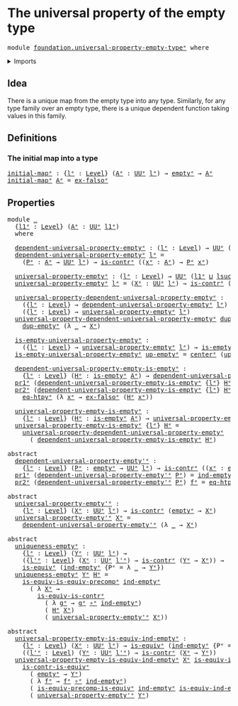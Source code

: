 # The universal property of the empty type

<pre class="Agda"><a id="53" class="Keyword">module</a> <a id="60" href="foundation.universal-property-empty-type%25E1%25B5%2589.html" class="Module">foundation.universal-property-empty-typeᵉ</a> <a id="102" class="Keyword">where</a>
</pre>
<details><summary>Imports</summary>

<pre class="Agda"><a id="158" class="Keyword">open</a> <a id="163" class="Keyword">import</a> <a id="170" href="foundation.dependent-pair-types%25E1%25B5%2589.html" class="Module">foundation.dependent-pair-typesᵉ</a>
<a id="203" class="Keyword">open</a> <a id="208" class="Keyword">import</a> <a id="215" href="foundation.function-extensionality%25E1%25B5%2589.html" class="Module">foundation.function-extensionalityᵉ</a>
<a id="251" class="Keyword">open</a> <a id="256" class="Keyword">import</a> <a id="263" href="foundation.universal-property-equivalences%25E1%25B5%2589.html" class="Module">foundation.universal-property-equivalencesᵉ</a>
<a id="307" class="Keyword">open</a> <a id="312" class="Keyword">import</a> <a id="319" href="foundation.universe-levels%25E1%25B5%2589.html" class="Module">foundation.universe-levelsᵉ</a>

<a id="348" class="Keyword">open</a> <a id="353" class="Keyword">import</a> <a id="360" href="foundation-core.contractible-types%25E1%25B5%2589.html" class="Module">foundation-core.contractible-typesᵉ</a>
<a id="396" class="Keyword">open</a> <a id="401" class="Keyword">import</a> <a id="408" href="foundation-core.empty-types%25E1%25B5%2589.html" class="Module">foundation-core.empty-typesᵉ</a>
<a id="437" class="Keyword">open</a> <a id="442" class="Keyword">import</a> <a id="449" href="foundation-core.equivalences%25E1%25B5%2589.html" class="Module">foundation-core.equivalencesᵉ</a>
<a id="479" class="Keyword">open</a> <a id="484" class="Keyword">import</a> <a id="491" href="foundation-core.function-types%25E1%25B5%2589.html" class="Module">foundation-core.function-typesᵉ</a>
</pre>
</details>

## Idea

There is a unique map from the empty type into any type. Similarly, for any type
family over an empty type, there is a unique dependent function taking values in
this family.

## Definitions

### The initial map into a type

<pre class="Agda"><a id="initial-mapᵉ"></a><a id="782" href="foundation.universal-property-empty-type%25E1%25B5%2589.html#782" class="Function">initial-mapᵉ</a> <a id="795" class="Symbol">:</a> <a id="797" class="Symbol">{</a><a id="798" href="foundation.universal-property-empty-type%25E1%25B5%2589.html#798" class="Bound">lᵉ</a> <a id="801" class="Symbol">:</a> <a id="803" href="Agda.Primitive.html#742" class="Postulate">Level</a><a id="808" class="Symbol">}</a> <a id="810" class="Symbol">(</a><a id="811" href="foundation.universal-property-empty-type%25E1%25B5%2589.html#811" class="Bound">Aᵉ</a> <a id="814" class="Symbol">:</a> <a id="816" href="Agda.Primitive.html#429" class="Primitive">UUᵉ</a> <a id="820" href="foundation.universal-property-empty-type%25E1%25B5%2589.html#798" class="Bound">lᵉ</a><a id="822" class="Symbol">)</a> <a id="824" class="Symbol">→</a> <a id="826" href="foundation-core.empty-types%25E1%25B5%2589.html#811" class="Datatype">emptyᵉ</a> <a id="833" class="Symbol">→</a> <a id="835" href="foundation.universal-property-empty-type%25E1%25B5%2589.html#811" class="Bound">Aᵉ</a>
<a id="838" href="foundation.universal-property-empty-type%25E1%25B5%2589.html#782" class="Function">initial-mapᵉ</a> <a id="851" href="foundation.universal-property-empty-type%25E1%25B5%2589.html#851" class="Bound">Aᵉ</a> <a id="854" class="Symbol">=</a> <a id="856" href="foundation-core.empty-types%25E1%25B5%2589.html#927" class="Function">ex-falsoᵉ</a>
</pre>
## Properties

<pre class="Agda"><a id="894" class="Keyword">module</a> <a id="901" href="foundation.universal-property-empty-type%25E1%25B5%2589.html#901" class="Module">_</a>
  <a id="905" class="Symbol">{</a><a id="906" href="foundation.universal-property-empty-type%25E1%25B5%2589.html#906" class="Bound">l1ᵉ</a> <a id="910" class="Symbol">:</a> <a id="912" href="Agda.Primitive.html#742" class="Postulate">Level</a><a id="917" class="Symbol">}</a> <a id="919" class="Symbol">(</a><a id="920" href="foundation.universal-property-empty-type%25E1%25B5%2589.html#920" class="Bound">Aᵉ</a> <a id="923" class="Symbol">:</a> <a id="925" href="Agda.Primitive.html#429" class="Primitive">UUᵉ</a> <a id="929" href="foundation.universal-property-empty-type%25E1%25B5%2589.html#906" class="Bound">l1ᵉ</a><a id="932" class="Symbol">)</a>
  <a id="936" class="Keyword">where</a>

  <a id="945" href="foundation.universal-property-empty-type%25E1%25B5%2589.html#945" class="Function">dependent-universal-property-emptyᵉ</a> <a id="981" class="Symbol">:</a> <a id="983" class="Symbol">(</a><a id="984" href="foundation.universal-property-empty-type%25E1%25B5%2589.html#984" class="Bound">lᵉ</a> <a id="987" class="Symbol">:</a> <a id="989" href="Agda.Primitive.html#742" class="Postulate">Level</a><a id="994" class="Symbol">)</a> <a id="996" class="Symbol">→</a> <a id="998" href="Agda.Primitive.html#429" class="Primitive">UUᵉ</a> <a id="1002" class="Symbol">(</a><a id="1003" href="foundation.universal-property-empty-type%25E1%25B5%2589.html#906" class="Bound">l1ᵉ</a> <a id="1007" href="Agda.Primitive.html#961" class="Primitive Operator">⊔</a> <a id="1009" href="Agda.Primitive.html#931" class="Primitive">lsuc</a> <a id="1014" href="foundation.universal-property-empty-type%25E1%25B5%2589.html#984" class="Bound">lᵉ</a><a id="1016" class="Symbol">)</a>
  <a id="1020" href="foundation.universal-property-empty-type%25E1%25B5%2589.html#945" class="Function">dependent-universal-property-emptyᵉ</a> <a id="1056" href="foundation.universal-property-empty-type%25E1%25B5%2589.html#1056" class="Bound">lᵉ</a> <a id="1059" class="Symbol">=</a>
    <a id="1065" class="Symbol">(</a><a id="1066" href="foundation.universal-property-empty-type%25E1%25B5%2589.html#1066" class="Bound">Pᵉ</a> <a id="1069" class="Symbol">:</a> <a id="1071" href="foundation.universal-property-empty-type%25E1%25B5%2589.html#920" class="Bound">Aᵉ</a> <a id="1074" class="Symbol">→</a> <a id="1076" href="Agda.Primitive.html#429" class="Primitive">UUᵉ</a> <a id="1080" href="foundation.universal-property-empty-type%25E1%25B5%2589.html#1056" class="Bound">lᵉ</a><a id="1082" class="Symbol">)</a> <a id="1084" class="Symbol">→</a> <a id="1086" href="foundation-core.contractible-types%25E1%25B5%2589.html#908" class="Function">is-contrᵉ</a> <a id="1096" class="Symbol">((</a><a id="1098" href="foundation.universal-property-empty-type%25E1%25B5%2589.html#1098" class="Bound">xᵉ</a> <a id="1101" class="Symbol">:</a> <a id="1103" href="foundation.universal-property-empty-type%25E1%25B5%2589.html#920" class="Bound">Aᵉ</a><a id="1105" class="Symbol">)</a> <a id="1107" class="Symbol">→</a> <a id="1109" href="foundation.universal-property-empty-type%25E1%25B5%2589.html#1066" class="Bound">Pᵉ</a> <a id="1112" href="foundation.universal-property-empty-type%25E1%25B5%2589.html#1098" class="Bound">xᵉ</a><a id="1114" class="Symbol">)</a>

  <a id="1119" href="foundation.universal-property-empty-type%25E1%25B5%2589.html#1119" class="Function">universal-property-emptyᵉ</a> <a id="1145" class="Symbol">:</a> <a id="1147" class="Symbol">(</a><a id="1148" href="foundation.universal-property-empty-type%25E1%25B5%2589.html#1148" class="Bound">lᵉ</a> <a id="1151" class="Symbol">:</a> <a id="1153" href="Agda.Primitive.html#742" class="Postulate">Level</a><a id="1158" class="Symbol">)</a> <a id="1160" class="Symbol">→</a> <a id="1162" href="Agda.Primitive.html#429" class="Primitive">UUᵉ</a> <a id="1166" class="Symbol">(</a><a id="1167" href="foundation.universal-property-empty-type%25E1%25B5%2589.html#906" class="Bound">l1ᵉ</a> <a id="1171" href="Agda.Primitive.html#961" class="Primitive Operator">⊔</a> <a id="1173" href="Agda.Primitive.html#931" class="Primitive">lsuc</a> <a id="1178" href="foundation.universal-property-empty-type%25E1%25B5%2589.html#1148" class="Bound">lᵉ</a><a id="1180" class="Symbol">)</a>
  <a id="1184" href="foundation.universal-property-empty-type%25E1%25B5%2589.html#1119" class="Function">universal-property-emptyᵉ</a> <a id="1210" href="foundation.universal-property-empty-type%25E1%25B5%2589.html#1210" class="Bound">lᵉ</a> <a id="1213" class="Symbol">=</a> <a id="1215" class="Symbol">(</a><a id="1216" href="foundation.universal-property-empty-type%25E1%25B5%2589.html#1216" class="Bound">Xᵉ</a> <a id="1219" class="Symbol">:</a> <a id="1221" href="Agda.Primitive.html#429" class="Primitive">UUᵉ</a> <a id="1225" href="foundation.universal-property-empty-type%25E1%25B5%2589.html#1210" class="Bound">lᵉ</a><a id="1227" class="Symbol">)</a> <a id="1229" class="Symbol">→</a> <a id="1231" href="foundation-core.contractible-types%25E1%25B5%2589.html#908" class="Function">is-contrᵉ</a> <a id="1241" class="Symbol">(</a><a id="1242" href="foundation.universal-property-empty-type%25E1%25B5%2589.html#920" class="Bound">Aᵉ</a> <a id="1245" class="Symbol">→</a> <a id="1247" href="foundation.universal-property-empty-type%25E1%25B5%2589.html#1216" class="Bound">Xᵉ</a><a id="1249" class="Symbol">)</a>

  <a id="1254" href="foundation.universal-property-empty-type%25E1%25B5%2589.html#1254" class="Function">universal-property-dependent-universal-property-emptyᵉ</a> <a id="1309" class="Symbol">:</a>
    <a id="1315" class="Symbol">({</a><a id="1317" href="foundation.universal-property-empty-type%25E1%25B5%2589.html#1317" class="Bound">lᵉ</a> <a id="1320" class="Symbol">:</a> <a id="1322" href="Agda.Primitive.html#742" class="Postulate">Level</a><a id="1327" class="Symbol">}</a> <a id="1329" class="Symbol">→</a> <a id="1331" href="foundation.universal-property-empty-type%25E1%25B5%2589.html#945" class="Function">dependent-universal-property-emptyᵉ</a> <a id="1367" href="foundation.universal-property-empty-type%25E1%25B5%2589.html#1317" class="Bound">lᵉ</a><a id="1369" class="Symbol">)</a> <a id="1371" class="Symbol">→</a>
    <a id="1377" class="Symbol">({</a><a id="1379" href="foundation.universal-property-empty-type%25E1%25B5%2589.html#1379" class="Bound">lᵉ</a> <a id="1382" class="Symbol">:</a> <a id="1384" href="Agda.Primitive.html#742" class="Postulate">Level</a><a id="1389" class="Symbol">}</a> <a id="1391" class="Symbol">→</a> <a id="1393" href="foundation.universal-property-empty-type%25E1%25B5%2589.html#1119" class="Function">universal-property-emptyᵉ</a> <a id="1419" href="foundation.universal-property-empty-type%25E1%25B5%2589.html#1379" class="Bound">lᵉ</a><a id="1421" class="Symbol">)</a>
  <a id="1425" href="foundation.universal-property-empty-type%25E1%25B5%2589.html#1254" class="Function">universal-property-dependent-universal-property-emptyᵉ</a> <a id="1480" href="foundation.universal-property-empty-type%25E1%25B5%2589.html#1480" class="Bound">dup-emptyᵉ</a> <a id="1491" href="foundation.universal-property-empty-type%25E1%25B5%2589.html#1491" class="Bound">Xᵉ</a> <a id="1494" class="Symbol">=</a>
    <a id="1500" href="foundation.universal-property-empty-type%25E1%25B5%2589.html#1480" class="Bound">dup-emptyᵉ</a> <a id="1511" class="Symbol">(λ</a> <a id="1514" href="foundation.universal-property-empty-type%25E1%25B5%2589.html#1514" class="Bound">_</a> <a id="1516" class="Symbol">→</a> <a id="1518" href="foundation.universal-property-empty-type%25E1%25B5%2589.html#1491" class="Bound">Xᵉ</a><a id="1520" class="Symbol">)</a>

  <a id="1525" href="foundation.universal-property-empty-type%25E1%25B5%2589.html#1525" class="Function">is-empty-universal-property-emptyᵉ</a> <a id="1560" class="Symbol">:</a>
    <a id="1566" class="Symbol">({</a><a id="1568" href="foundation.universal-property-empty-type%25E1%25B5%2589.html#1568" class="Bound">lᵉ</a> <a id="1571" class="Symbol">:</a> <a id="1573" href="Agda.Primitive.html#742" class="Postulate">Level</a><a id="1578" class="Symbol">}</a> <a id="1580" class="Symbol">→</a> <a id="1582" href="foundation.universal-property-empty-type%25E1%25B5%2589.html#1119" class="Function">universal-property-emptyᵉ</a> <a id="1608" href="foundation.universal-property-empty-type%25E1%25B5%2589.html#1568" class="Bound">lᵉ</a><a id="1610" class="Symbol">)</a> <a id="1612" class="Symbol">→</a> <a id="1614" href="foundation-core.empty-types%25E1%25B5%2589.html#1004" class="Function">is-emptyᵉ</a> <a id="1624" href="foundation.universal-property-empty-type%25E1%25B5%2589.html#920" class="Bound">Aᵉ</a>
  <a id="1629" href="foundation.universal-property-empty-type%25E1%25B5%2589.html#1525" class="Function">is-empty-universal-property-emptyᵉ</a> <a id="1664" href="foundation.universal-property-empty-type%25E1%25B5%2589.html#1664" class="Bound">up-emptyᵉ</a> <a id="1674" class="Symbol">=</a> <a id="1676" href="foundation-core.contractible-types%25E1%25B5%2589.html#1016" class="Function">centerᵉ</a> <a id="1684" class="Symbol">(</a><a id="1685" href="foundation.universal-property-empty-type%25E1%25B5%2589.html#1664" class="Bound">up-emptyᵉ</a> <a id="1695" href="foundation-core.empty-types%25E1%25B5%2589.html#811" class="Datatype">emptyᵉ</a><a id="1701" class="Symbol">)</a>

  <a id="1706" href="foundation.universal-property-empty-type%25E1%25B5%2589.html#1706" class="Function">dependent-universal-property-empty-is-emptyᵉ</a> <a id="1751" class="Symbol">:</a>
    <a id="1757" class="Symbol">{</a><a id="1758" href="foundation.universal-property-empty-type%25E1%25B5%2589.html#1758" class="Bound">lᵉ</a> <a id="1761" class="Symbol">:</a> <a id="1763" href="Agda.Primitive.html#742" class="Postulate">Level</a><a id="1768" class="Symbol">}</a> <a id="1770" class="Symbol">(</a><a id="1771" href="foundation.universal-property-empty-type%25E1%25B5%2589.html#1771" class="Bound">Hᵉ</a> <a id="1774" class="Symbol">:</a> <a id="1776" href="foundation-core.empty-types%25E1%25B5%2589.html#1004" class="Function">is-emptyᵉ</a> <a id="1786" href="foundation.universal-property-empty-type%25E1%25B5%2589.html#920" class="Bound">Aᵉ</a><a id="1788" class="Symbol">)</a> <a id="1790" class="Symbol">→</a> <a id="1792" href="foundation.universal-property-empty-type%25E1%25B5%2589.html#945" class="Function">dependent-universal-property-emptyᵉ</a> <a id="1828" href="foundation.universal-property-empty-type%25E1%25B5%2589.html#1758" class="Bound">lᵉ</a>
  <a id="1833" href="foundation.dependent-pair-types%25E1%25B5%2589.html#697" class="Field">pr1ᵉ</a> <a id="1838" class="Symbol">(</a><a id="1839" href="foundation.universal-property-empty-type%25E1%25B5%2589.html#1706" class="Function">dependent-universal-property-empty-is-emptyᵉ</a> <a id="1884" class="Symbol">{</a><a id="1885" href="foundation.universal-property-empty-type%25E1%25B5%2589.html#1885" class="Bound">lᵉ</a><a id="1887" class="Symbol">}</a> <a id="1889" href="foundation.universal-property-empty-type%25E1%25B5%2589.html#1889" class="Bound">Hᵉ</a> <a id="1892" href="foundation.universal-property-empty-type%25E1%25B5%2589.html#1892" class="Bound">Pᵉ</a><a id="1894" class="Symbol">)</a> <a id="1896" href="foundation.universal-property-empty-type%25E1%25B5%2589.html#1896" class="Bound">xᵉ</a> <a id="1899" class="Symbol">=</a> <a id="1901" href="foundation-core.empty-types%25E1%25B5%2589.html#927" class="Function">ex-falsoᵉ</a> <a id="1911" class="Symbol">(</a><a id="1912" href="foundation.universal-property-empty-type%25E1%25B5%2589.html#1889" class="Bound">Hᵉ</a> <a id="1915" href="foundation.universal-property-empty-type%25E1%25B5%2589.html#1896" class="Bound">xᵉ</a><a id="1917" class="Symbol">)</a>
  <a id="1921" href="foundation.dependent-pair-types%25E1%25B5%2589.html#711" class="Field">pr2ᵉ</a> <a id="1926" class="Symbol">(</a><a id="1927" href="foundation.universal-property-empty-type%25E1%25B5%2589.html#1706" class="Function">dependent-universal-property-empty-is-emptyᵉ</a> <a id="1972" class="Symbol">{</a><a id="1973" href="foundation.universal-property-empty-type%25E1%25B5%2589.html#1973" class="Bound">lᵉ</a><a id="1975" class="Symbol">}</a> <a id="1977" href="foundation.universal-property-empty-type%25E1%25B5%2589.html#1977" class="Bound">Hᵉ</a> <a id="1980" href="foundation.universal-property-empty-type%25E1%25B5%2589.html#1980" class="Bound">Pᵉ</a><a id="1982" class="Symbol">)</a> <a id="1984" href="foundation.universal-property-empty-type%25E1%25B5%2589.html#1984" class="Bound">fᵉ</a> <a id="1987" class="Symbol">=</a>
    <a id="1993" href="foundation.function-extensionality%25E1%25B5%2589.html#4062" class="Postulate">eq-htpyᵉ</a> <a id="2002" class="Symbol">(λ</a> <a id="2005" href="foundation.universal-property-empty-type%25E1%25B5%2589.html#2005" class="Bound">xᵉ</a> <a id="2008" class="Symbol">→</a> <a id="2010" href="foundation-core.empty-types%25E1%25B5%2589.html#927" class="Function">ex-falsoᵉ</a> <a id="2020" class="Symbol">(</a><a id="2021" href="foundation.universal-property-empty-type%25E1%25B5%2589.html#1977" class="Bound">Hᵉ</a> <a id="2024" href="foundation.universal-property-empty-type%25E1%25B5%2589.html#2005" class="Bound">xᵉ</a><a id="2026" class="Symbol">))</a>

  <a id="2032" href="foundation.universal-property-empty-type%25E1%25B5%2589.html#2032" class="Function">universal-property-empty-is-emptyᵉ</a> <a id="2067" class="Symbol">:</a>
    <a id="2073" class="Symbol">{</a><a id="2074" href="foundation.universal-property-empty-type%25E1%25B5%2589.html#2074" class="Bound">lᵉ</a> <a id="2077" class="Symbol">:</a> <a id="2079" href="Agda.Primitive.html#742" class="Postulate">Level</a><a id="2084" class="Symbol">}</a> <a id="2086" class="Symbol">(</a><a id="2087" href="foundation.universal-property-empty-type%25E1%25B5%2589.html#2087" class="Bound">Hᵉ</a> <a id="2090" class="Symbol">:</a> <a id="2092" href="foundation-core.empty-types%25E1%25B5%2589.html#1004" class="Function">is-emptyᵉ</a> <a id="2102" href="foundation.universal-property-empty-type%25E1%25B5%2589.html#920" class="Bound">Aᵉ</a><a id="2104" class="Symbol">)</a> <a id="2106" class="Symbol">→</a> <a id="2108" href="foundation.universal-property-empty-type%25E1%25B5%2589.html#1119" class="Function">universal-property-emptyᵉ</a> <a id="2134" href="foundation.universal-property-empty-type%25E1%25B5%2589.html#2074" class="Bound">lᵉ</a>
  <a id="2139" href="foundation.universal-property-empty-type%25E1%25B5%2589.html#2032" class="Function">universal-property-empty-is-emptyᵉ</a> <a id="2174" class="Symbol">{</a><a id="2175" href="foundation.universal-property-empty-type%25E1%25B5%2589.html#2175" class="Bound">lᵉ</a><a id="2177" class="Symbol">}</a> <a id="2179" href="foundation.universal-property-empty-type%25E1%25B5%2589.html#2179" class="Bound">Hᵉ</a> <a id="2182" class="Symbol">=</a>
    <a id="2188" href="foundation.universal-property-empty-type%25E1%25B5%2589.html#1254" class="Function">universal-property-dependent-universal-property-emptyᵉ</a>
      <a id="2249" class="Symbol">(</a> <a id="2251" href="foundation.universal-property-empty-type%25E1%25B5%2589.html#1706" class="Function">dependent-universal-property-empty-is-emptyᵉ</a> <a id="2296" href="foundation.universal-property-empty-type%25E1%25B5%2589.html#2179" class="Bound">Hᵉ</a><a id="2298" class="Symbol">)</a>

<a id="2301" class="Keyword">abstract</a>
  <a id="dependent-universal-property-empty&#39;ᵉ"></a><a id="2312" href="foundation.universal-property-empty-type%25E1%25B5%2589.html#2312" class="Function">dependent-universal-property-empty&#39;ᵉ</a> <a id="2349" class="Symbol">:</a>
    <a id="2355" class="Symbol">{</a><a id="2356" href="foundation.universal-property-empty-type%25E1%25B5%2589.html#2356" class="Bound">lᵉ</a> <a id="2359" class="Symbol">:</a> <a id="2361" href="Agda.Primitive.html#742" class="Postulate">Level</a><a id="2366" class="Symbol">}</a> <a id="2368" class="Symbol">(</a><a id="2369" href="foundation.universal-property-empty-type%25E1%25B5%2589.html#2369" class="Bound">Pᵉ</a> <a id="2372" class="Symbol">:</a> <a id="2374" href="foundation-core.empty-types%25E1%25B5%2589.html#811" class="Datatype">emptyᵉ</a> <a id="2381" class="Symbol">→</a> <a id="2383" href="Agda.Primitive.html#429" class="Primitive">UUᵉ</a> <a id="2387" href="foundation.universal-property-empty-type%25E1%25B5%2589.html#2356" class="Bound">lᵉ</a><a id="2389" class="Symbol">)</a> <a id="2391" class="Symbol">→</a> <a id="2393" href="foundation-core.contractible-types%25E1%25B5%2589.html#908" class="Function">is-contrᵉ</a> <a id="2403" class="Symbol">((</a><a id="2405" href="foundation.universal-property-empty-type%25E1%25B5%2589.html#2405" class="Bound">xᵉ</a> <a id="2408" class="Symbol">:</a> <a id="2410" href="foundation-core.empty-types%25E1%25B5%2589.html#811" class="Datatype">emptyᵉ</a><a id="2416" class="Symbol">)</a> <a id="2418" class="Symbol">→</a> <a id="2420" href="foundation.universal-property-empty-type%25E1%25B5%2589.html#2369" class="Bound">Pᵉ</a> <a id="2423" href="foundation.universal-property-empty-type%25E1%25B5%2589.html#2405" class="Bound">xᵉ</a><a id="2425" class="Symbol">)</a>
  <a id="2429" href="foundation.dependent-pair-types%25E1%25B5%2589.html#697" class="Field">pr1ᵉ</a> <a id="2434" class="Symbol">(</a><a id="2435" href="foundation.universal-property-empty-type%25E1%25B5%2589.html#2312" class="Function">dependent-universal-property-empty&#39;ᵉ</a> <a id="2472" href="foundation.universal-property-empty-type%25E1%25B5%2589.html#2472" class="Bound">Pᵉ</a><a id="2474" class="Symbol">)</a> <a id="2476" class="Symbol">=</a> <a id="2478" href="foundation-core.empty-types%25E1%25B5%2589.html#837" class="Function">ind-emptyᵉ</a> <a id="2489" class="Symbol">{</a><a id="2490" class="Argument">Pᵉ</a> <a id="2493" class="Symbol">=</a> <a id="2495" href="foundation.universal-property-empty-type%25E1%25B5%2589.html#2472" class="Bound">Pᵉ</a><a id="2497" class="Symbol">}</a>
  <a id="2501" href="foundation.dependent-pair-types%25E1%25B5%2589.html#711" class="Field">pr2ᵉ</a> <a id="2506" class="Symbol">(</a><a id="2507" href="foundation.universal-property-empty-type%25E1%25B5%2589.html#2312" class="Function">dependent-universal-property-empty&#39;ᵉ</a> <a id="2544" href="foundation.universal-property-empty-type%25E1%25B5%2589.html#2544" class="Bound">Pᵉ</a><a id="2546" class="Symbol">)</a> <a id="2548" href="foundation.universal-property-empty-type%25E1%25B5%2589.html#2548" class="Bound">fᵉ</a> <a id="2551" class="Symbol">=</a> <a id="2553" href="foundation.function-extensionality%25E1%25B5%2589.html#4062" class="Postulate">eq-htpyᵉ</a> <a id="2562" href="foundation-core.empty-types%25E1%25B5%2589.html#837" class="Function">ind-emptyᵉ</a>

<a id="2574" class="Keyword">abstract</a>
  <a id="universal-property-empty&#39;ᵉ"></a><a id="2585" href="foundation.universal-property-empty-type%25E1%25B5%2589.html#2585" class="Function">universal-property-empty&#39;ᵉ</a> <a id="2612" class="Symbol">:</a>
    <a id="2618" class="Symbol">{</a><a id="2619" href="foundation.universal-property-empty-type%25E1%25B5%2589.html#2619" class="Bound">lᵉ</a> <a id="2622" class="Symbol">:</a> <a id="2624" href="Agda.Primitive.html#742" class="Postulate">Level</a><a id="2629" class="Symbol">}</a> <a id="2631" class="Symbol">(</a><a id="2632" href="foundation.universal-property-empty-type%25E1%25B5%2589.html#2632" class="Bound">Xᵉ</a> <a id="2635" class="Symbol">:</a> <a id="2637" href="Agda.Primitive.html#429" class="Primitive">UUᵉ</a> <a id="2641" href="foundation.universal-property-empty-type%25E1%25B5%2589.html#2619" class="Bound">lᵉ</a><a id="2643" class="Symbol">)</a> <a id="2645" class="Symbol">→</a> <a id="2647" href="foundation-core.contractible-types%25E1%25B5%2589.html#908" class="Function">is-contrᵉ</a> <a id="2657" class="Symbol">(</a><a id="2658" href="foundation-core.empty-types%25E1%25B5%2589.html#811" class="Datatype">emptyᵉ</a> <a id="2665" class="Symbol">→</a> <a id="2667" href="foundation.universal-property-empty-type%25E1%25B5%2589.html#2632" class="Bound">Xᵉ</a><a id="2669" class="Symbol">)</a>
  <a id="2673" href="foundation.universal-property-empty-type%25E1%25B5%2589.html#2585" class="Function">universal-property-empty&#39;ᵉ</a> <a id="2700" href="foundation.universal-property-empty-type%25E1%25B5%2589.html#2700" class="Bound">Xᵉ</a> <a id="2703" class="Symbol">=</a>
    <a id="2709" href="foundation.universal-property-empty-type%25E1%25B5%2589.html#2312" class="Function">dependent-universal-property-empty&#39;ᵉ</a> <a id="2746" class="Symbol">(λ</a> <a id="2749" href="foundation.universal-property-empty-type%25E1%25B5%2589.html#2749" class="Bound">_</a> <a id="2751" class="Symbol">→</a> <a id="2753" href="foundation.universal-property-empty-type%25E1%25B5%2589.html#2700" class="Bound">Xᵉ</a><a id="2755" class="Symbol">)</a>

<a id="2758" class="Keyword">abstract</a>
  <a id="uniqueness-emptyᵉ"></a><a id="2769" href="foundation.universal-property-empty-type%25E1%25B5%2589.html#2769" class="Function">uniqueness-emptyᵉ</a> <a id="2787" class="Symbol">:</a>
    <a id="2793" class="Symbol">{</a><a id="2794" href="foundation.universal-property-empty-type%25E1%25B5%2589.html#2794" class="Bound">lᵉ</a> <a id="2797" class="Symbol">:</a> <a id="2799" href="Agda.Primitive.html#742" class="Postulate">Level</a><a id="2804" class="Symbol">}</a> <a id="2806" class="Symbol">(</a><a id="2807" href="foundation.universal-property-empty-type%25E1%25B5%2589.html#2807" class="Bound">Yᵉ</a> <a id="2810" class="Symbol">:</a> <a id="2812" href="Agda.Primitive.html#429" class="Primitive">UUᵉ</a> <a id="2816" href="foundation.universal-property-empty-type%25E1%25B5%2589.html#2794" class="Bound">lᵉ</a><a id="2818" class="Symbol">)</a> <a id="2820" class="Symbol">→</a>
    <a id="2826" class="Symbol">({</a><a id="2828" href="foundation.universal-property-empty-type%25E1%25B5%2589.html#2828" class="Bound">l&#39;ᵉ</a> <a id="2832" class="Symbol">:</a> <a id="2834" href="Agda.Primitive.html#742" class="Postulate">Level</a><a id="2839" class="Symbol">}</a> <a id="2841" class="Symbol">(</a><a id="2842" href="foundation.universal-property-empty-type%25E1%25B5%2589.html#2842" class="Bound">Xᵉ</a> <a id="2845" class="Symbol">:</a> <a id="2847" href="Agda.Primitive.html#429" class="Primitive">UUᵉ</a> <a id="2851" href="foundation.universal-property-empty-type%25E1%25B5%2589.html#2828" class="Bound">l&#39;ᵉ</a><a id="2854" class="Symbol">)</a> <a id="2856" class="Symbol">→</a> <a id="2858" href="foundation-core.contractible-types%25E1%25B5%2589.html#908" class="Function">is-contrᵉ</a> <a id="2868" class="Symbol">(</a><a id="2869" href="foundation.universal-property-empty-type%25E1%25B5%2589.html#2807" class="Bound">Yᵉ</a> <a id="2872" class="Symbol">→</a> <a id="2874" href="foundation.universal-property-empty-type%25E1%25B5%2589.html#2842" class="Bound">Xᵉ</a><a id="2876" class="Symbol">))</a> <a id="2879" class="Symbol">→</a>
    <a id="2885" href="foundation-core.equivalences%25E1%25B5%2589.html#1553" class="Function">is-equivᵉ</a> <a id="2895" class="Symbol">(</a><a id="2896" href="foundation-core.empty-types%25E1%25B5%2589.html#837" class="Function">ind-emptyᵉ</a> <a id="2907" class="Symbol">{</a><a id="2908" class="Argument">Pᵉ</a> <a id="2911" class="Symbol">=</a> <a id="2913" class="Symbol">λ</a> <a id="2915" href="foundation.universal-property-empty-type%25E1%25B5%2589.html#2915" class="Bound">_</a> <a id="2917" class="Symbol">→</a> <a id="2919" href="foundation.universal-property-empty-type%25E1%25B5%2589.html#2807" class="Bound">Yᵉ</a><a id="2921" class="Symbol">})</a>
  <a id="2926" href="foundation.universal-property-empty-type%25E1%25B5%2589.html#2769" class="Function">uniqueness-emptyᵉ</a> <a id="2944" href="foundation.universal-property-empty-type%25E1%25B5%2589.html#2944" class="Bound">Yᵉ</a> <a id="2947" href="foundation.universal-property-empty-type%25E1%25B5%2589.html#2947" class="Bound">Hᵉ</a> <a id="2950" class="Symbol">=</a>
    <a id="2956" href="foundation.universal-property-equivalences%25E1%25B5%2589.html#2485" class="Function">is-equiv-is-equiv-precompᵉ</a> <a id="2983" href="foundation-core.empty-types%25E1%25B5%2589.html#837" class="Function">ind-emptyᵉ</a>
      <a id="3000" class="Symbol">(</a> <a id="3002" class="Symbol">λ</a> <a id="3004" href="foundation.universal-property-empty-type%25E1%25B5%2589.html#3004" class="Bound">Xᵉ</a> <a id="3007" class="Symbol">→</a>
        <a id="3017" href="foundation-core.contractible-types%25E1%25B5%2589.html#3422" class="Function">is-equiv-is-contrᵉ</a>
          <a id="3046" class="Symbol">(</a> <a id="3048" class="Symbol">λ</a> <a id="3050" href="foundation.universal-property-empty-type%25E1%25B5%2589.html#3050" class="Bound">gᵉ</a> <a id="3053" class="Symbol">→</a> <a id="3055" href="foundation.universal-property-empty-type%25E1%25B5%2589.html#3050" class="Bound">gᵉ</a> <a id="3058" href="foundation-core.function-types%25E1%25B5%2589.html#476" class="Function Operator">∘ᵉ</a> <a id="3061" href="foundation-core.empty-types%25E1%25B5%2589.html#837" class="Function">ind-emptyᵉ</a><a id="3071" class="Symbol">)</a>
          <a id="3083" class="Symbol">(</a> <a id="3085" href="foundation.universal-property-empty-type%25E1%25B5%2589.html#2947" class="Bound">Hᵉ</a> <a id="3088" href="foundation.universal-property-empty-type%25E1%25B5%2589.html#3004" class="Bound">Xᵉ</a><a id="3090" class="Symbol">)</a>
          <a id="3102" class="Symbol">(</a> <a id="3104" href="foundation.universal-property-empty-type%25E1%25B5%2589.html#2585" class="Function">universal-property-empty&#39;ᵉ</a> <a id="3131" href="foundation.universal-property-empty-type%25E1%25B5%2589.html#3004" class="Bound">Xᵉ</a><a id="3133" class="Symbol">))</a>

<a id="3137" class="Keyword">abstract</a>
  <a id="universal-property-empty-is-equiv-ind-emptyᵉ"></a><a id="3148" href="foundation.universal-property-empty-type%25E1%25B5%2589.html#3148" class="Function">universal-property-empty-is-equiv-ind-emptyᵉ</a> <a id="3193" class="Symbol">:</a>
    <a id="3199" class="Symbol">{</a><a id="3200" href="foundation.universal-property-empty-type%25E1%25B5%2589.html#3200" class="Bound">lᵉ</a> <a id="3203" class="Symbol">:</a> <a id="3205" href="Agda.Primitive.html#742" class="Postulate">Level</a><a id="3210" class="Symbol">}</a> <a id="3212" class="Symbol">(</a><a id="3213" href="foundation.universal-property-empty-type%25E1%25B5%2589.html#3213" class="Bound">Xᵉ</a> <a id="3216" class="Symbol">:</a> <a id="3218" href="Agda.Primitive.html#429" class="Primitive">UUᵉ</a> <a id="3222" href="foundation.universal-property-empty-type%25E1%25B5%2589.html#3200" class="Bound">lᵉ</a><a id="3224" class="Symbol">)</a> <a id="3226" class="Symbol">→</a> <a id="3228" href="foundation-core.equivalences%25E1%25B5%2589.html#1553" class="Function">is-equivᵉ</a> <a id="3238" class="Symbol">(</a><a id="3239" href="foundation-core.empty-types%25E1%25B5%2589.html#837" class="Function">ind-emptyᵉ</a> <a id="3250" class="Symbol">{</a><a id="3251" class="Argument">Pᵉ</a> <a id="3254" class="Symbol">=</a> <a id="3256" class="Symbol">λ</a> <a id="3258" href="foundation.universal-property-empty-type%25E1%25B5%2589.html#3258" class="Bound">_</a> <a id="3260" class="Symbol">→</a> <a id="3262" href="foundation.universal-property-empty-type%25E1%25B5%2589.html#3213" class="Bound">Xᵉ</a><a id="3264" class="Symbol">})</a> <a id="3267" class="Symbol">→</a>
    <a id="3273" class="Symbol">((</a><a id="3275" href="foundation.universal-property-empty-type%25E1%25B5%2589.html#3275" class="Bound">l&#39;ᵉ</a> <a id="3279" class="Symbol">:</a> <a id="3281" href="Agda.Primitive.html#742" class="Postulate">Level</a><a id="3286" class="Symbol">)</a> <a id="3288" class="Symbol">(</a><a id="3289" href="foundation.universal-property-empty-type%25E1%25B5%2589.html#3289" class="Bound">Yᵉ</a> <a id="3292" class="Symbol">:</a> <a id="3294" href="Agda.Primitive.html#429" class="Primitive">UUᵉ</a> <a id="3298" href="foundation.universal-property-empty-type%25E1%25B5%2589.html#3275" class="Bound">l&#39;ᵉ</a><a id="3301" class="Symbol">)</a> <a id="3303" class="Symbol">→</a> <a id="3305" href="foundation-core.contractible-types%25E1%25B5%2589.html#908" class="Function">is-contrᵉ</a> <a id="3315" class="Symbol">(</a><a id="3316" href="foundation.universal-property-empty-type%25E1%25B5%2589.html#3213" class="Bound">Xᵉ</a> <a id="3319" class="Symbol">→</a> <a id="3321" href="foundation.universal-property-empty-type%25E1%25B5%2589.html#3289" class="Bound">Yᵉ</a><a id="3323" class="Symbol">))</a>
  <a id="3328" href="foundation.universal-property-empty-type%25E1%25B5%2589.html#3148" class="Function">universal-property-empty-is-equiv-ind-emptyᵉ</a> <a id="3373" href="foundation.universal-property-empty-type%25E1%25B5%2589.html#3373" class="Bound">Xᵉ</a> <a id="3376" href="foundation.universal-property-empty-type%25E1%25B5%2589.html#3376" class="Bound">is-equiv-ind-emptyᵉ</a> <a id="3396" href="foundation.universal-property-empty-type%25E1%25B5%2589.html#3396" class="Bound">l&#39;ᵉ</a> <a id="3400" href="foundation.universal-property-empty-type%25E1%25B5%2589.html#3400" class="Bound">Yᵉ</a> <a id="3403" class="Symbol">=</a>
    <a id="3409" href="foundation-core.contractible-types%25E1%25B5%2589.html#2392" class="Function">is-contr-is-equivᵉ</a>
      <a id="3434" class="Symbol">(</a> <a id="3436" href="foundation-core.empty-types%25E1%25B5%2589.html#811" class="Datatype">emptyᵉ</a> <a id="3443" class="Symbol">→</a> <a id="3445" href="foundation.universal-property-empty-type%25E1%25B5%2589.html#3400" class="Bound">Yᵉ</a><a id="3447" class="Symbol">)</a>
      <a id="3455" class="Symbol">(</a> <a id="3457" class="Symbol">λ</a> <a id="3459" href="foundation.universal-property-empty-type%25E1%25B5%2589.html#3459" class="Bound">fᵉ</a> <a id="3462" class="Symbol">→</a> <a id="3464" href="foundation.universal-property-empty-type%25E1%25B5%2589.html#3459" class="Bound">fᵉ</a> <a id="3467" href="foundation-core.function-types%25E1%25B5%2589.html#476" class="Function Operator">∘ᵉ</a> <a id="3470" href="foundation-core.empty-types%25E1%25B5%2589.html#837" class="Function">ind-emptyᵉ</a><a id="3480" class="Symbol">)</a>
      <a id="3488" class="Symbol">(</a> <a id="3490" href="foundation.universal-property-equivalences%25E1%25B5%2589.html#1630" class="Function">is-equiv-precomp-is-equivᵉ</a> <a id="3517" href="foundation-core.empty-types%25E1%25B5%2589.html#837" class="Function">ind-emptyᵉ</a> <a id="3528" href="foundation.universal-property-empty-type%25E1%25B5%2589.html#3376" class="Bound">is-equiv-ind-emptyᵉ</a> <a id="3548" href="foundation.universal-property-empty-type%25E1%25B5%2589.html#3400" class="Bound">Yᵉ</a><a id="3550" class="Symbol">)</a>
      <a id="3558" class="Symbol">(</a> <a id="3560" href="foundation.universal-property-empty-type%25E1%25B5%2589.html#2585" class="Function">universal-property-empty&#39;ᵉ</a> <a id="3587" href="foundation.universal-property-empty-type%25E1%25B5%2589.html#3400" class="Bound">Yᵉ</a><a id="3589" class="Symbol">)</a>
</pre>